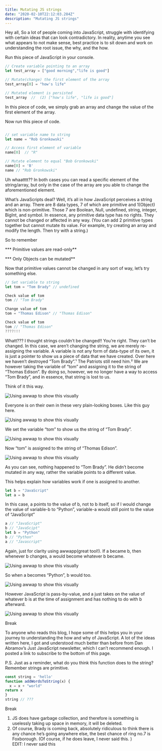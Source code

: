 ```yaml
---
title: Mutating JS strings
date: "2020-02-10T22:12:03.284Z"
description: "Mutating JS strings"
---
```


Hey all, So a lot of people coming into JavaScript, struggle with identifying with certain ideas that can look contradictory. In reality, anytime you see what appears to not make sense, best practice is to sit down and work on understanding the root issue, the why, and the how.

Run this piece of JavaScript in your console.

```js
// Create variable pointing to an array
let test_array = ["good morning","life is good"]

// Mutate(change) the first element of the array
test_array[0] = "how's life"

// Mutated element is persisted
test_array  //  (2) ["how's life", "life is good"]
```
In this piece of code, we simply grab an array and change the value of the first element of the array.

Now run this piece of code.

```js

// set variable name to string 
let name = "Rob Gronkowski"

// Access first element of variable 
name[0]  // "R"

// Mutate element to equal "Bob Gronkowski"
name[0] = 'B' 
name // "Rob Gronkowski" 
```
Uh whaatttt?? In both cases you can read a specific element of the string/array, but only in the case of the array are you able to change the aforementioned element.

What’s JavaScripts deal? Well, it’s all in how JavaScript perceives a string and an array. There are 8 data types, 7 of which are primitive and 1(Object) which is non-primitive. Those 7 are Boolean, Null, undefined, string, integer, BigInt, and symbol. In essence, any primitive data type has no rights. They cannot be changed or affected in any way. (You can add 2 primitive types together but cannot mutate its value. For example, try creating an array and modify the length. Then try with a string.)

So to remember

*** Primitive values are read-only**

*** Only Objects can be mutated**

Now that primitive values cannot be changed in any sort of way, let’s try something else.

```js
// Set variable to string
let tom = "Tom Brady" // undefined

Check value of tom
tom // "Tom Brady"

Change value of tom
tom = "Thomas Edison" // "Thomas Edison"

Check value of tom 
tom // "Thomas Edison"
????!!!
```

Whatt??? I thought strings couldn’t be changed!! You’re right. They can’t be changed. In this case, we aren’t changing the string, we are merely re-assigning the variable. A variable is not any form of data-type of its own, it is just a pointer to show us a piece of data that we have created. Over here we haven’t destroyed “Tom Brady”.¹ The Patriots still need him.² We are however taking the variable of “tom” and assigning it to the string of “Thomas Edison”. By doing so, however, we no longer have a way to access “Tom Brady”, and in essence, that string is lost to us.

Think of it this way.

![Using awwap to show this visually](./first_pic.png)

Everyone is on their own in these very plain-looking boxes. Like this guy here.

![Using awwap to show this visually](./second_pic.jpeg)

We set the variable “tom” to show us the string of “Tom Brady”.

![Using awwap to show this visually](./third_pic.png)

Now “tom” is assigned to the string of “Thomas Edison”.

![Using awwap to show this visually](./fourth.png)

As you can see, nothing happened to “Tom Brady”. He didn’t become mutated in any way, rather the variable points to a different value.

<!-- Break -->

This helps explain how variables work if one is assigned to another.
```js
let b = "JavaScript" 
let a = b
```
In this case, a points to the value of b, not to b itself, so if I would change the value of variable-b to “Python”, variable-a would still point to the value of “JavaScript”

```js
a // "JavaScript"
b // "JavaScipt"
let b = "Python"
b // "Python"
a // "Javascript"
```

Again, just for clarity using awwapp(great tool!).
If a became b, then whenever b changes, a would become whatever b became.

![Using awwap to show this visually](./fifth_pic.png)

So when a becomes “Python”, b would too.

![Using awwap to show this visually](./sixth_pic.png)

However JavaScript is pass-by-value, and a just takes on the value of whatever b is at the time of assignment and has nothing to do with b afterward.

![Using awwap to show this visually](./seventh_pic.png)

Break

To anyone who reads this blog, I hope some of this helps you in your journey to understanding the how and why of JavaScript. A lot of the ideas written here, I got and understood much better than before from Dan Abramov’s Just JavaScript newsletter, which I can’t recommend enough. I posted a link to subscribe to the bottom of this page.

P.S. Just as a reminder, what do you think this function does to the string? Remember strings are primitive.

```js
const string = 'hello'
function addWordsToString(x) { 
  x = x + "world"
return x
}
string // ???
```

Break

1. JS does have garbage collection, and therefore is something is uselessly taking up space in memory, it will be deleted.
2. Of course, Brady is coming back, absolutely ridiculous to think there is any chance he’s going anywhere else, the best chance of ring no.7 is Foxborough. (Of course, if he does leave, I never said this. )   
EDIT: I never said this

<!-- Oh, and here's a great quote from this Wikipedia on
[salted duck eggs](https://en.wikipedia.org/wiki/Salted_duck_egg).

> A salted duck egg is a Chinese preserved food product made by soaking duck
> eggs in brine, or packing each egg in damp, salted charcoal. In Asian
> supermarkets, these eggs are sometimes sold covered in a thick layer of salted
> charcoal paste. The eggs may also be sold with the salted paste removed,
> wrapped in plastic, and vacuum packed. From the salt curing process, the
> salted duck eggs have a briny aroma, a gelatin-like egg white and a
> firm-textured, round yolk that is bright orange-red in color. -->

<!-- ![Chinese Salty Egg](./salty_egg.jpg) -->
